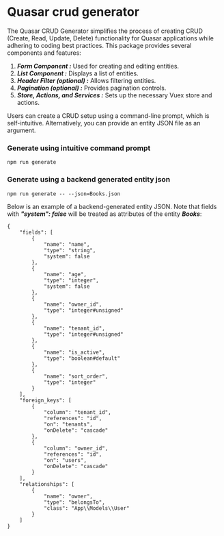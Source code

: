 # Quasar crud generator
The Quasar CRUD Generator simplifies the process of creating CRUD (Create, Read, Update, Delete) functionality for Quasar applications while adhering to coding best practices. This package provides several components and features:

1. ***Form Component :*** Used for creating and editing entities.
2. ***List Component :*** Displays a list of entities.
3. ***Header Filter (optional) :*** Allows filtering entities.
4. ***Pagination (optional) :*** Provides pagination controls.
5. ***Store, Actions, and Services :*** Sets up the necessary Vuex store and actions.

Users can create a CRUD setup using a command-line prompt, which is self-intuitive. Alternatively, you can provide an entity JSON file as an argument.

### Generate using intuitive command prompt

``` npm run generate ```

### Generate using a backend generated entity json

``` npm run generate -- --json=Books.json ```

Below is an example of a backend-generated entity JSON. Note that fields with ***"system": false*** will be treated as attributes of the entity ***Books***:

``` 
{
    "fields": [
        {
            "name": "name",
            "type": "string",
            "system": false
        },
        {
            "name": "age",
            "type": "integer",
            "system": false
        },
        {
            "name": "owner_id",
            "type": "integer#unsigned"
        },
        {
            "name": "tenant_id",
            "type": "integer#unsigned"
        },
        {
            "name": "is_active",
            "type": "boolean#default"
        },
        {
            "name": "sort_order",
            "type": "integer"
        }
    ],
    "foreign_keys": [
        {
            "column": "tenant_id",
            "references": "id",
            "on": "tenants",
            "onDelete": "cascade"
        },
        {
            "column": "owner_id",
            "references": "id",
            "on": "users",
            "onDelete": "cascade"
        }
    ],
    "relationships": [
        {
            "name": "owner",
            "type": "belongsTo",
            "class": "App\\Models\\User"
        }
    ]
}
```
